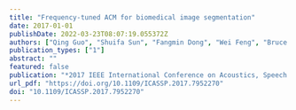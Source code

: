 ```yaml
---
title: "Frequency-tuned ACM for biomedical image segmentation"
date: 2017-01-01
publishDate: 2022-03-23T08:07:19.055372Z
authors: ["Qing Guo", "Shuifa Sun", "Fangmin Dong", "Wei Feng", "Bruce Zhi Gao", "Siyu Ma"]
publication_types: ["1"]
abstract: ""
featured: false
publication: "*2017 IEEE International Conference on Acoustics, Speech and Signal Processing, ICASSP 2017, New Orleans, LA, USA, March 5-9, 2017*"
url_pdf: "https://doi.org/10.1109/ICASSP.2017.7952270"
doi: "10.1109/ICASSP.2017.7952270"
---
```


